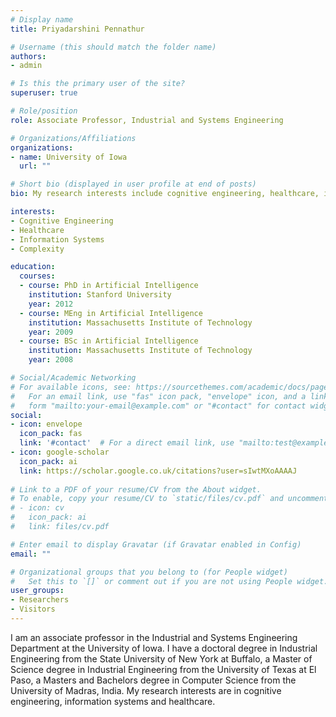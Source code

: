 ```yaml
---
# Display name
title: Priyadarshini Pennathur

# Username (this should match the folder name)
authors:
- admin

# Is this the primary user of the site?
superuser: true

# Role/position
role: Associate Professor, Industrial and Systems Engineering

# Organizations/Affiliations
organizations:
- name: University of Iowa
  url: ""

# Short bio (displayed in user profile at end of posts)
bio: My research interests include cognitive engineering, healthcare, information systems and complexity.

interests:
- Cognitive Engineering
- Healthcare
- Information Systems
- Complexity

education:
  courses:
  - course: PhD in Artificial Intelligence
    institution: Stanford University
    year: 2012
  - course: MEng in Artificial Intelligence
    institution: Massachusetts Institute of Technology
    year: 2009
  - course: BSc in Artificial Intelligence
    institution: Massachusetts Institute of Technology
    year: 2008 

# Social/Academic Networking
# For available icons, see: https://sourcethemes.com/academic/docs/page-builder/#icons
#   For an email link, use "fas" icon pack, "envelope" icon, and a link in the
#   form "mailto:your-email@example.com" or "#contact" for contact widget.
social:
- icon: envelope
  icon_pack: fas
  link: '#contact'  # For a direct email link, use "mailto:test@example.org".
- icon: google-scholar
  icon_pack: ai
  link: https://scholar.google.co.uk/citations?user=sIwtMXoAAAAJ
  
# Link to a PDF of your resume/CV from the About widget.
# To enable, copy your resume/CV to `static/files/cv.pdf` and uncomment the lines below.
# - icon: cv
#   icon_pack: ai
#   link: files/cv.pdf

# Enter email to display Gravatar (if Gravatar enabled in Config)
email: ""

# Organizational groups that you belong to (for People widget)
#   Set this to `[]` or comment out if you are not using People widget.
user_groups:
- Researchers
- Visitors
---
```


I am an associate professor in the Industrial and Systems Engineering Department at the University of Iowa. I have a doctoral degree in Industrial Engineering from the State University of New York at Buffalo, a Master of Science degree in Industrial Engineering from the University of Texas at El Paso, a Masters and Bachelors degree in Computer Science from the University of Madras, India. My research interests are in cognitive engineering, information systems and healthcare.
